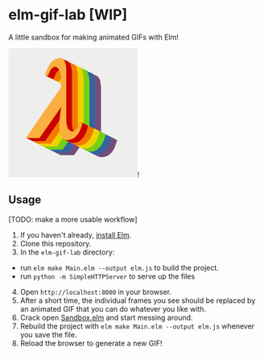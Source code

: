 # elm-gif-lab [WIP]

A little sandbox for making animated GIFs with Elm!

![animated rainbow lambda](rainbow-lambda.gif?raw=true)!

## Usage

[TODO: make a more usable workflow]

1. If you haven't already, [install Elm](http://elm-lang.org/install).
2. Clone this repository.
3. In the `elm-gif-lab` directory:
  * run `elm make Main.elm --output elm.js` to build the project.
  * run `python -m SimpleHTTPServer` to serve up the files
4. Open `http://localhost:8000` in your browser.
5. After a short time, the individual frames you see should be replaced by an animated GIF that you can do whatever you like with.
6. Crack open [Sandbox.elm](https://github.com/jamesmacaulay/elm-gif-lab/blob/master/Sandbox.elm) and start messing around.
7. Rebuild the project with `elm make Main.elm --output elm.js` whenever you save the file.
8. Reload the browser to generate a new GIF!
